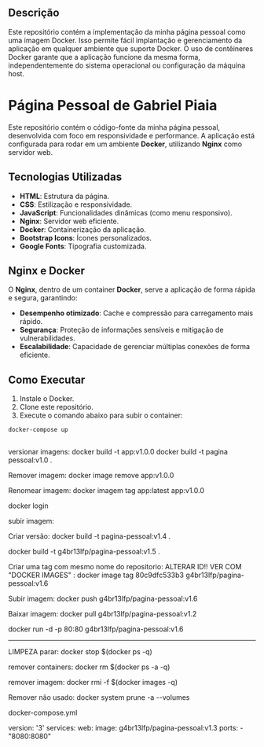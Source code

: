 
## Descrição
Este repositório contém a implementação da minha página pessoal como uma imagem Docker. Isso permite fácil implantação e gerenciamento da aplicação em qualquer ambiente que suporte Docker. O uso de contêineres Docker garante que a aplicação funcione da mesma forma, independentemente do sistema operacional ou configuração da máquina host.

# Página Pessoal de Gabriel Piaia

Este repositório contém o código-fonte da minha página pessoal, desenvolvida com foco em responsividade e performance. A aplicação está configurada para rodar em um ambiente **Docker**, utilizando **Nginx** como servidor web.

## Tecnologias Utilizadas

- **HTML**: Estrutura da página.
- **CSS**: Estilização e responsividade.
- **JavaScript**: Funcionalidades dinâmicas (como menu responsivo).
- **Nginx**: Servidor web eficiente.
- **Docker**: Containerização da aplicação.
- **Bootstrap Icons**: Ícones personalizados.
- **Google Fonts**: Tipografia customizada.

## Nginx e Docker

O **Nginx**, dentro de um container **Docker**, serve a aplicação de forma rápida e segura, garantindo:
- **Desempenho otimizado**: Cache e compressão para carregamento mais rápido.
- **Segurança**: Proteção de informações sensíveis e mitigação de vulnerabilidades.
- **Escalabilidade**: Capacidade de gerenciar múltiplas conexões de forma eficiente.

## Como Executar

1. Instale o Docker.
2. Clone este repositório.
3. Execute o comando abaixo para subir o container:

```bash
docker-compose up



```

versionar imagens:
docker build -t app:v1.0.0
docker build -t pagina pessoal:v1.0 .

Remover imagem:
docker image remove app:v1.0.0

Renomear imagem:
docker imagem tag app:latest app:v1.0.0


 docker login

subir imagem:

Criar versão:
docker build -t pagina-pessoal:v1.4 .

docker build -t g4br13lfp/pagina-pessoal:v1.5 .


Criar uma tag com mesmo nome do repositorio:
ALTERAR ID!! VER COM "DOCKER IMAGES" :
docker image tag 80c9dfc533b3 g4br13lfp/pagina-pessoal:v1.6

Subir imagem:
docker push g4br13lfp/pagina-pessoal:v1.6

Baixar imagem:
docker pull g4br13lfp/pagina-pessoal:v1.2



docker run -d -p 80:80 g4br13lfp/pagina-pessoal:v1.6


------------------------------------------------------------------------


LIMPEZA
parar:
docker stop $(docker ps -q)

remover containers:
docker rm $(docker ps -a -q)

remover imagem:
docker rmi -f $(docker images -q)

Remover não usado:
docker system prune -a --volumes





docker-compose.yml

version: '3'
services:
  web:
    image: g4br13lfp/pagina-pessoal:v1.3
    ports:
      - "8080:8080"

```
